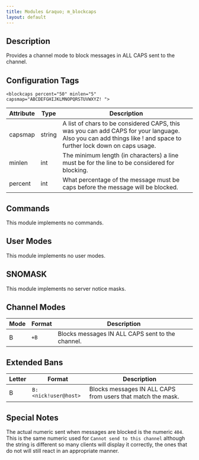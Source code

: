 ```yaml
---
title: Modules &raquo; m_blockcaps
layout: default
---
```


## Description

Provides a channel mode to block messages in ALL CAPS sent to the channel.

## Configuration Tags

`<blockcaps percent="50" minlen="5" capsmap="ABCDEFGHIJKLMNOPQRSTUVWXYZ! ">`

Attribute | Type | Description
--------- | ---- | -----------
capsmap | string | A list of chars to be considered CAPS, this was you can add CAPS for your language. Also you can add things like ! and space to further lock down on caps usage.
minlen | int | The minimum length (in characters) a line must be for the line to be considered for blocking.
percent | int | What percentage of the message must be caps before the message will be blocked.

## Commands

This module implements no commands.

## User Modes

This module implements no user modes.

## SNOMASK

This module implements no server notice masks.

## Channel Modes

Mode | Format | Description
---- | ------ | -----------
B | `+B` | Blocks messages IN ALL CAPS sent to the channel.

## Extended Bans

Letter | Format | Description
------ | ------ | -----------
B | `B:<nick!user@host>` | Blocks messages IN ALL CAPS from users that match the mask.

## Special Notes

The actual numeric sent when messages are blocked is the numeric `404`. This is the same numeric used for 
`Cannot send to this channel` although the string is different so many clients will display it correctly, the
ones that do not will still react in an appropriate manner. 
